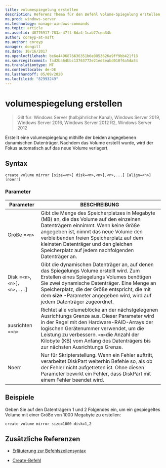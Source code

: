 ```yaml
---
title: volumespiegelung erstellen
description: Referenz Thema für den Befehl Volume-Spiegelung erstellen, mit dem eine volumespiegelung mithilfe der beiden angegebenen dynamischen Datenträger erstellt wird.
ms.prod: windows-server
ms.technology: manage-windows-commands
ms.topic: article
ms.assetid: 48776917-783a-47ff-8da4-1cab77cea34b
author: coreyp-at-msft
ms.author: coreyp
manager: dongill
ms.date: 10/16/2017
ms.openlocfilehash: be6e4496876636351b6e0853626a9ff9bb421f18
ms.sourcegitcommit: fad2ba64bbc13763772e21ed3eabd010f6a5da34
ms.translationtype: MT
ms.contentlocale: de-DE
ms.lasthandoff: 05/09/2020
ms.locfileid: "82993249"
---
```

# <a name="create-volume-mirror"></a>volumespiegelung erstellen

> Gilt für: Windows Server (halbjährlicher Kanal), Windows Server 2019, Windows Server 2016, Windows Server 2012 R2, Windows Server 2012

Erstellt eine volumespiegelung mithilfe der beiden angegebenen dynamischen Datenträger. Nachdem das Volume erstellt wurde, wird der Fokus automatisch auf das neue Volume verlagert.

## <a name="syntax"></a>Syntax

```
create volume mirror [size=<n>] disk=<n>,<n>[,<n>,...] [align=<n>] [noerr]
```

### <a name="parameters"></a>Parameter

| Parameter | BESCHREIBUNG |
| --------- | ----------- |
| Größe =`<n>` | Gibt die Menge des Speicherplatzes in Megabyte (MB) an, die das Volume auf den einzelnen Datenträgern einnimmt. Wenn keine Größe angegeben ist, nimmt das neue Volume den verbleibenden freien Speicherplatz auf dem kleinsten Datenträger und den gleichen Speicherplatz auf jedem nachfolgenden Datenträger an. |
| Disk =`<n>`,`<n>`[`,<n>,...`] | Gibt die dynamischen Datenträger an, auf denen das Spiegelungs Volume erstellt wird. Zum Erstellen eines Spiegelungs Volumes benötigen Sie zwei dynamische Datenträger. Eine Menge an Speicherplatz, die der Größe entspricht, die mit dem **size** -Parameter angegeben wird, wird auf jedem Datenträger zugeordnet. |
| ausrichten =`<n>` | Richtet alle volumeblöcke an der nächstgelegenen Ausrichtungs Grenze aus. Dieser Parameter wird in der Regel mit den Hardware-RAID-Arrays der logischen Gerätenummer verwendet, um die Leistung zu verbessern. `<n>`die Anzahl der Kilobyte (KB) vom Anfang des Datenträgers bis zur nächsten Ausrichtungs Grenze. |
| Noerr | Nur für Skripterstellung. Wenn ein Fehler auftritt, verarbeitet DiskPart weiterhin Befehle so, als ob der Fehler nicht aufgetreten ist. Ohne diesen Parameter bewirkt ein Fehler, dass DiskPart mit einem Fehler beendet wird. |

## <a name="examples"></a>Beispiele

Geben Sie auf den Datenträgern 1 und 2 Folgendes ein, um ein gespiegeltes Volume mit einer Größe von 1000 Megabyte zu erstellen:

```
create volume mirror size=1000 disk=1,2
```

## <a name="additional-references"></a>Zusätzliche Referenzen

- [Erläuterung zur Befehlszeilensyntax](command-line-syntax-key.md)

- [Create-Befehl](create.md)
